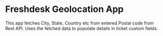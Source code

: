 # Freshdesk Geolocation App

This app fetches City, State, Country etc from entered Postal code from Rest API. 
Uses the fetched data to populate details in ticket custom fields.
 
 

